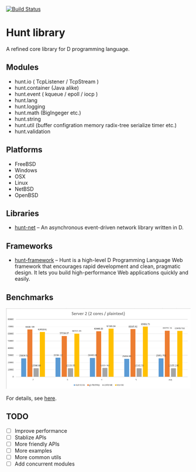 [![Build Status](https://travis-ci.org/huntlabs/hunt.svg?branch=master)](https://travis-ci.org/huntlabs/hunt)

# Hunt library
A refined core library for D programming language.

## Modules
 * hunt.io ( TcpListener / TcpStream )
 * hunt.container (Java alike)
 * hunt.event ( kqueue / epoll / iocp )
 * hunt.lang
 * hunt.logging
 * hunt.math (BigIngeger etc.)
 * hunt.string
 * hunt.util (buffer configration memory radix-tree serialize timer etc.)
 * hunt.validation

## Platforms
 * FreeBSD
 * Windows
 * OSX
 * Linux
 * NetBSD
 * OpenBSD

## Libraries
 * [hunt-net](https://github.com/huntlabs/hunt-net) – An asynchronous event-driven network library written in D.

## Frameworks
 * [hunt-framework](https://github.com/huntlabs/hunt-framework) – Hunt is a high-level D Programming Language Web framework that encourages rapid development and clean, pragmatic design. It lets you build high-performance Web applications quickly and easily.

## Benchmarks
![Benchmark](docs/images/benchmark-2.png)

For details, see [here](docs/benchmark.md).

## TODO
- [ ] Improve performance
- [ ] Stablize APIs
- [ ] More friendly APIs
- [ ] More examples
- [ ] More common utils
- [ ] Add concurrent modules
